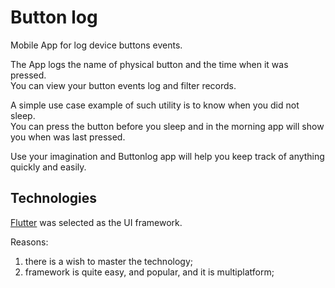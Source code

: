 # Button log
Mobile App for log device buttons events.

The App logs the name of physical button and the time when it was pressed.<br>
You can view your button events log and filter records.

A simple use case example of such utility is to know when you did not sleep.<br>
You can press the button before you sleep and in the morning app will show you when was last pressed.

Use your imagination and Buttonlog app will help you keep track of anything quickly and easily.

## Technologies

[Flutter](https://flutter.dev/) was selected as the UI framework.

Reasons:
1. there is a wish to master the technology;
2. framework is quite easy, and popular, and it is multiplatform;
